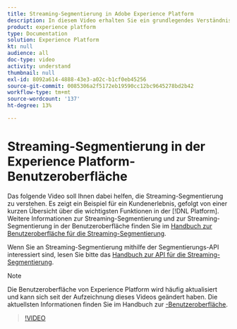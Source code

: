 ```yaml
---
title: Streaming-Segmentierung in Adobe Experience Platform
description: In diesem Video erhalten Sie ein grundlegendes Verständnis der Streaming-Segmentierung in Adobe Experience Platform und einen Überblick darüber, wie Sie die Streaming-Segmentierung mithilfe der Platform-Benutzeroberfläche durchführen.
product: experience platform
type: Documentation
solution: Experience Platform
kt: null
audience: all
doc-type: video
activity: understand
thumbnail: null
exl-id: 8092a614-4888-43e3-a02c-b1cf0eb45256
source-git-commit: 0085306a2f5172eb19590cc12bc9645278bd2b42
workflow-type: tm+mt
source-wordcount: '137'
ht-degree: 13%

---
```


# Streaming-Segmentierung in der Experience Platform-Benutzeroberfläche

Das folgende Video soll Ihnen dabei helfen, die Streaming-Segmentierung zu verstehen. Es zeigt ein Beispiel für ein Kundenerlebnis, gefolgt von einer kurzen Übersicht über die wichtigsten Funktionen in der [!DNL Platform]. Weitere Informationen zur Streaming-Segmentierung und zur Streaming-Segmentierung in der Benutzeroberfläche finden Sie im [Handbuch zur Benutzeroberfläche für die Streaming-Segmentierung](../ui/streaming-segmentation.md).

Wenn Sie an Streaming-Segmentierung mithilfe der Segmentierungs-API interessiert sind, lesen Sie bitte das [Handbuch zur API für die Streaming-Segmentierung](../api/streaming-segmentation.md).

>[!NOTE]
>
>Die Benutzeroberfläche von Experience Platform wird häufig aktualisiert und kann sich seit der Aufzeichnung dieses Videos geändert haben. Die aktuellsten Informationen finden Sie im Handbuch zur [-Benutzeroberfläche](../ui/streaming-segmentation.md).

>[!VIDEO](https://video.tv.adobe.com/v/36184?quality=12&learn=on)
